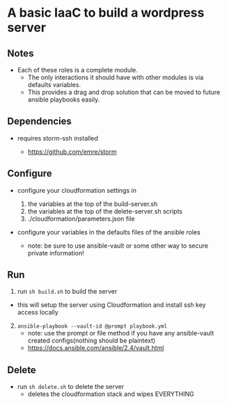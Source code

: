 # A basic IaaC to build a wordpress server

## Notes

- Each of these roles is a complete module.
  - The only interactions it should have with other modules is via defaults variables.
  - This provides a drag and drop solution that can be moved to future ansible playbooks easily.

## Dependencies

- requires storm-ssh installed

  - https://github.com/emre/storm

## Configure

- configure your cloudformation settings in

  1. the variables at the top of the build-server.sh
  2. the variables at the top of the delete-server.sh scripts
  3. ./cloudformation/parameters.json file

- configure your variables in the defaults files of the ansible roles
  - note: be sure to use ansible-vault or some other way to secure private information!

## Run

1. run `sh build.sh` to build the server

- this will setup the server using Cloudformation and install ssh key access locally

2. `ansible-playbook --vault-id @prompt playbook.yml`
   - note: use the prompt or file method if you have any ansible-vault created configs(nothing should be plaintext)
   - https://docs.ansible.com/ansible/2.4/vault.html

## Delete

- run `sh delete.sh` to delete the server
  - deletes the cloudformation stack and wipes EVERYTHING
